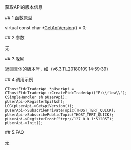 <p>获取API的版本信息</p>
<span class="anchor" id="2b57c5fd-c784-489a-8e64-00a80a079c98"></span>
## 1.函数原型
<p>virtual const char *<a href="../../../HQJK/CTHOSTFTDCMDAPI/GETAPIVERSION/">GetApiVersion</a>() = 0;</p>
<span class="anchor" id="30b444a2-4dc9-461f-8474-fb9781f49b42"></span>
## 2.参数
<p>无</p>
<span class="anchor" id="8b79ab05-c44f-44e8-bea7-29eed303589b"></span>
## 3.返回
<p>返回具体的版本号，如（v6.3.11_20180109 14:59:39）</p>
<span class="anchor" id="668f5893-24d5-4ada-ab89-995bf7a6de67"></span>
## 4.调用示例
<pre><code>CThostFtdcTraderApi *pUserApi = CThostFtdcTraderApi::CreateFtdcTraderApi("F:\\flow\\");
CSimpleHandler sh(pUserApi);
pUserApi-&gt;RegisterSpi(&amp;sh);
LOG(pUserApi-&gt;GetApiVersion());
pUserApi-&gt;SubscribePrivateTopic(THOST_TERT_QUICK);
pUserApi-&gt;SubscribePublicTopic(THOST_TERT_QUICK);
pUserApi-&gt;RegisterFront(“tcp://127.0.0.1:51205”);
pUserApi-&gt;Init();
</code></pre>
<span class="anchor" id="98615706-64ce-43ee-9d7b-1d9685563e05"></span>
## 5.FAQ
<p>无</p>
